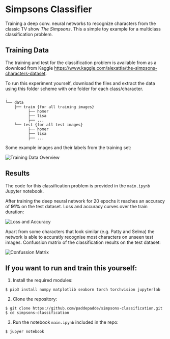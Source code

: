 # Simpsons Classifier

Training a deep conv. neural networks to recognize characters from the classic TV show _The Simpsons_. This a simple toy example for a multiclass classification problem. 

## Training Data

The training and test for the classification problem is available from as a download from Kaggle https://www.kaggle.com/alexattia/the-simpsons-characters-dataset.

To run this experiment yourself, download the files and extract the data using this folder scheme with one folder for each class/character. 

```
.
└── data
    ├── train {for all training images}
          ├── homer
          ├── lisa
          ├── ...
    └── test {for all test images}
          ├── homer
          ├── lisa 
          ├── ...
```

Some example images and their labels from the training set:

![Training Data Overview](https://i.imgur.com/SFo99Zl.png)

## Results

The code for this classification problem is provided in the `main.ipynb` Jupyter notebook.  

After training the deep neural network for 20 epochs it reaches an accuracy of __91%__ on the test dataset. Loss and accuracy curves over the train duration:

![Loss and Accuracy](https://i.imgur.com/vWtKCrX.png)

Apart from some characters that look similar (e.g. Patty and Selma) the network is able to accuratly recognise most characters on unseen test images. Confussion matrix of the classification results on the test dataset: 

![Confussion Matrix](https://i.imgur.com/tZ71RiP.png)



## If you want to run and train this yourself:

1. Install the required modules:

`$ pip3 install numpy matplotlib seaborn torch torchvision jupyterlab`

2. Clone the repository:

```
$ git clone https://github.com/paddepadde/simpsons-classification.git
$ cd simpsons-classification
```

3. Run the notebook `main.ipynb` included in the repo:

`$ jupyer notebook`

